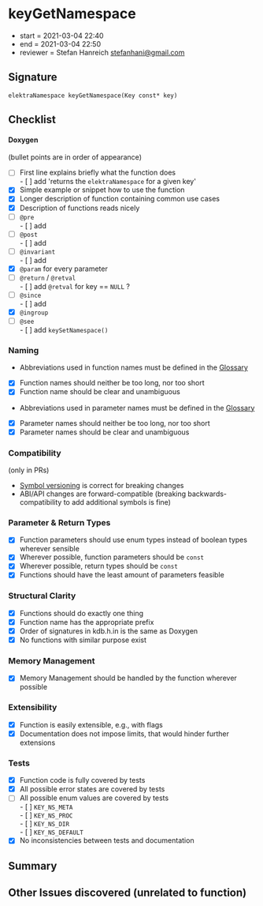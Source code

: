# keyGetNamespace

- start = 2021-03-04 22:40
- end = 2021-03-04 22:50
- reviewer = Stefan Hanreich <stefanhani@gmail.com>

## Signature

`elektraNamespace keyGetNamespace(Key const* key)`

## Checklist

#### Doxygen

(bullet points are in order of appearance)

- [ ] First line explains briefly what the function does  
       - [ ] add 'returns the `elektraNamespace` for a given key'
- [x] Simple example or snippet how to use the function
- [x] Longer description of function containing common use cases
- [x] Description of functions reads nicely
- [ ] `@pre`  
       - [ ] add
- [ ] `@post`  
       - [ ] add
- [ ] `@invariant`  
       - [ ] add
- [x] `@param` for every parameter
- [ ] `@return` / `@retval`  
       - [ ] add `@retval` for key == `NULL` ?
- [ ] `@since`  
       - [ ] add
- [x] `@ingroup`
- [ ] `@see`  
       - [ ] add `keySetNamespace()`

### Naming

- Abbreviations used in function names must be defined in the
  [Glossary](/doc/help/elektra-glossary.md)
- [x] Function names should neither be too long, nor too short
- [x] Function name should be clear and unambiguous
- Abbreviations used in parameter names must be defined in the
  [Glossary](/doc/help/elektra-glossary.md)
- [x] Parameter names should neither be too long, nor too short
- [x] Parameter names should be clear and unambiguous

### Compatibility

(only in PRs)

- [Symbol versioning](/doc/dev/symbol-versioning.md)
  is correct for breaking changes
- ABI/API changes are forward-compatible (breaking backwards-compatibility
  to add additional symbols is fine)

### Parameter & Return Types

- [x] Function parameters should use enum types instead of boolean types
      wherever sensible
- [x] Wherever possible, function parameters should be `const`
- [x] Wherever possible, return types should be `const`
- [x] Functions should have the least amount of parameters feasible

### Structural Clarity

- [x] Functions should do exactly one thing
- [x] Function name has the appropriate prefix
- [x] Order of signatures in kdb.h.in is the same as Doxygen
- [x] No functions with similar purpose exist

### Memory Management

- [x] Memory Management should be handled by the function wherever possible

### Extensibility

- [x] Function is easily extensible, e.g., with flags
- [x] Documentation does not impose limits, that would hinder further extensions

### Tests

- [x] Function code is fully covered by tests
- [x] All possible error states are covered by tests
- [ ] All possible enum values are covered by tests  
       - [ ] `KEY_NS_META`  
       - [ ] `KEY_NS_PROC`  
       - [ ] `KEY_NS_DIR`  
       - [ ] `KEY_NS_DEFAULT`
- [x] No inconsistencies between tests and documentation

## Summary

## Other Issues discovered (unrelated to function)
